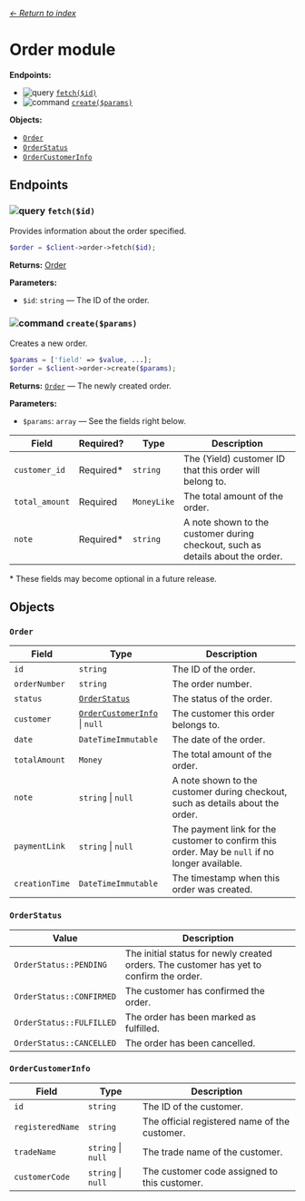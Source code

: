 [*← Return to index*](../index.md)

Order module
============

**Endpoints:**
- ![query](https://img.shields.io/badge/QUERY-green) [`fetch($id)`](#-fetchid)
- ![command](https://img.shields.io/badge/COMMAND-orange) [`create($params)`](#-createparams)

**Objects:**
- [`Order`](#order)
- [`OrderStatus`](#orderstatus)
- [`OrderCustomerInfo`](#ordercustomerinfo)


Endpoints
---------

### ![query](https://img.shields.io/badge/QUERY-green) `fetch($id)`

Provides information about the order specified.

```php
$order = $client->order->fetch($id);
```

**Returns:** [Order](#order)

**Parameters:**

- `$id`: `string` — The ID of the order.


### ![command](https://img.shields.io/badge/COMMAND-orange) `create($params)`

Creates a new order.

```php
$params = ['field' => $value, ...];
$order = $client->order->create($params);
```

**Returns:** [`Order`](#order) — The newly created order.

**Parameters:**

- `$params`: `array` — See the fields right below.

| Field          | Required? | Type        | Description                                                                    |
| -------------- | --------- | ----------- | ------------------------------------------------------------------------------ |
| `customer_id`  | Required* | `string`    | The (Yield) customer ID that this order will belong to.                        |
| `total_amount` | Required  | `MoneyLike` | The total amount of the order.                                                 |
| `note`         | Required* | `string`    | A note shown to the customer during checkout, such as details about the order. |

\* These fields may become optional in a future release.


Objects
-------

### `Order`

| Field          | Type                                                | Description                                                                                    |
| -------------- | --------------------------------------------------- | ---------------------------------------------------------------------------------------------- |
| `id`           | `string`                                            | The ID of the order.                                                                           |
| `orderNumber`  | `string`                                            | The order number.                                                                              |
| `status`       | [`OrderStatus`](#orderstatus)                       | The status of the order.                                                                       |
| `customer`     | [`OrderCustomerInfo`](#ordercustomerinfo) \| `null` | The customer this order belongs to.                                                            |
| `date`         | `DateTimeImmutable`                                 | The date of the order.                                                                         |
| `totalAmount`  | `Money`                                             | The total amount of the order.                                                                 |
| `note`         | `string` \| `null`                                  | A note shown to the customer during checkout, such as details about the order.                 |
| `paymentLink`  | `string` \| `null`                                  | The payment link for the customer to confirm this order. May be `null` if no longer available. |
| `creationTime` | `DateTimeImmutable`                                 | The timestamp when this order was created.                                                     |


### `OrderStatus`

| Value                    | Description                                                                             |
| ------------------------ | --------------------------------------------------------------------------------------- |
| `OrderStatus::PENDING`   | The initial status for newly created orders. The customer has yet to confirm the order. |
| `OrderStatus::CONFIRMED` | The customer has confirmed the order.                                                   |
| `OrderStatus::FULFILLED` | The order has been marked as fulfilled.                                                 |
| `OrderStatus::CANCELLED` | The order has been cancelled.                                                           |


### `OrderCustomerInfo`

| Field            | Type               | Description                                   |
| ---------------- | ------------------ | --------------------------------------------- |
| `id`             | `string`           | The ID of the customer.                       |
| `registeredName` | `string`           | The official registered name of the customer. |
| `tradeName`      | `string` \| `null` | The trade name of the customer.               |
| `customerCode`   | `string` \| `null` | The customer code assigned to this customer.  |

